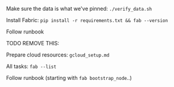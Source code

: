 Make sure the data is what we've pinned: `./verify_data.sh`

Install Fabric: `pip install -r requirements.txt && fab --version`

Follow runbook


TODO REMOVE THIS:

Prepare cloud resources: `gcloud_setup.md`

All tasks: `fab --list`

Follow runbook (starting with `fab bootstrap_node`..)

